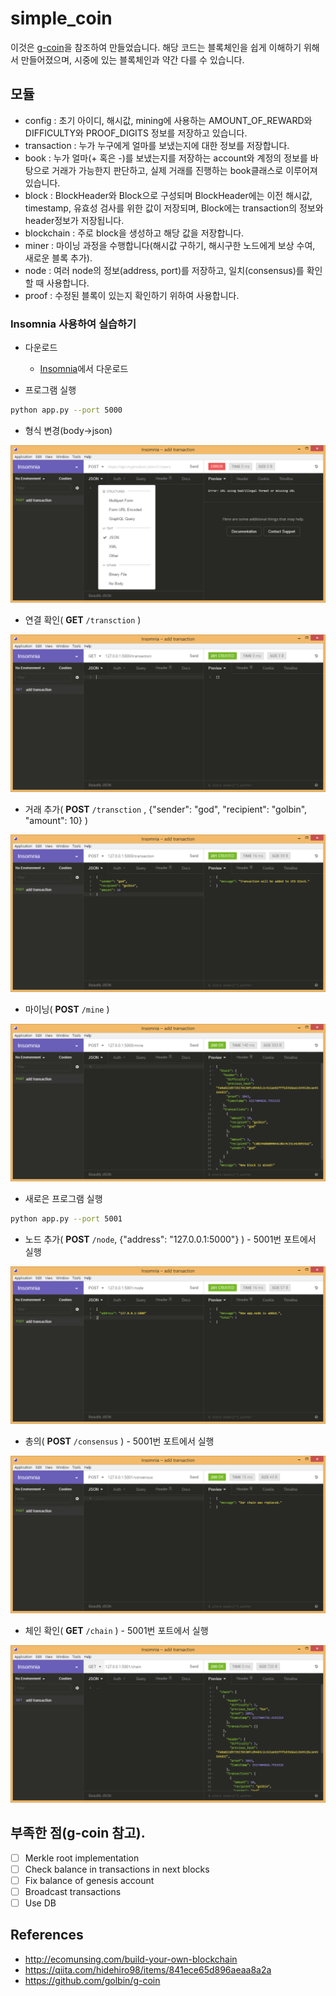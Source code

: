 # simple_coin

이것은 [g-coin](https://github.com/golbin/g-coin)을 참조하여 만들었습니다. 해당 코드는 블록체인을 쉽게 이해하기 위해서 만들어졌으며, 시중에 있는 블록체인과 약간 다를 수 있습니다.

## 모듈
- config : 초기 아이디, 해시값, mining에 사용하는 AMOUNT_OF_REWARD와 DIFFICULTY와 PROOF_DIGITS 정보를 저장하고 있습니다.
- transaction : 누가 누구에게 얼마를 보냈는지에 대한 정보를 저장합니다.
- book : 누가 얼마(+ 혹은 -)를 보냈는지를 저장하는 account와 계정의 정보를 바탕으로 거래가 가능한지 판단하고, 실제 거래를 진행하는 book클래스로 이루어져 있습니다.
- block : BlockHeader와 Block으로 구성되며 BlockHeader에는 이전 해시값, timestamp, 유효성 검사를 위한 값이 저장되며, Block에는 transaction의 정보와 header정보가 저장됩니다.
- blockchain : 주로 block을 생성하고 해당 값을 저장합니다.
- miner : 마이닝 과정을 수행합니다(해시값 구하기, 해시구한 노드에게 보상 수여, 새로운 블록 추가).
- node : 여러 node의 정보(address, port)를 저장하고, 일치(consensus)를 확인할 때 사용합니다.
- proof : 수정된 블록이 있는지 확인하기 위하여 사용합니다.

### Insomnia 사용하여 실습하기
- 다운로드
	- [Insomnia](https://insomnia.rest/)에서 다운로드

- 프로그램 실행
```bash
python app.py --port 5000
```

- 형식 변경(body->json)

![](images/Insomnia_JSON.png)


- 연결 확인( **GET** `/transction`  )

![](images/get_transaction.png)


- 거래 추가( **POST** `/transction` , {"sender": "god", "recipient": "golbin", "amount": 10} )

![](images/post_transaction.png)


- 마이닝( **POST** `/mine` )

![](images/post_mine.png)


- 새로은 프로그램 실행
```bash
python app.py --port 5001
```

- 노드 추가( **POST** `/node`, {"address": "127.0.0.1:5000"} ) - 5001번 포트에서 실행

![](images/post_node.png)


- 총의( **POST** `/consensus` ) - 5001번 포트에서 실행

![](images/post_consensus.png)


- 체인 확인( **GET** `/chain` ) - 5001번 포트에서 실행

![](images/get_chain.png)


## 부족한 점(g-coin 참고).
- [ ] Merkle root implementation
- [ ] Check balance in transactions in next blocks
- [ ] Fix balance of genesis account
- [ ] Broadcast transactions
- [ ] Use DB

## References
- http://ecomunsing.com/build-your-own-blockchain
- https://qiita.com/hidehiro98/items/841ece65d896aeaa8a2a
- https://github.com/golbin/g-coin
